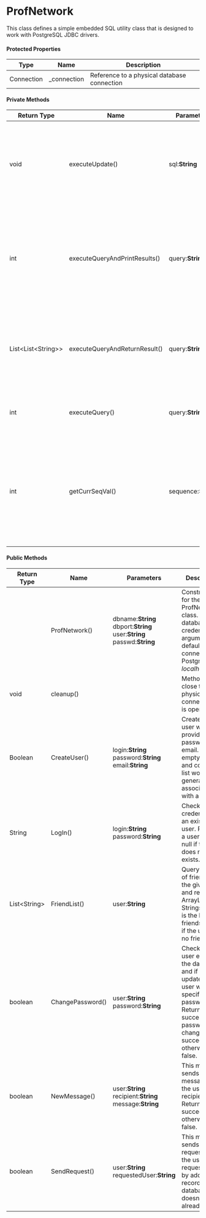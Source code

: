 # ProfNetwork

This class defines a simple embedded SQL utility class that is designed to work with PostgreSQL JDBC drivers.

#### Protected Properties

| Type       | Name        | Description                                 |
| ---------- | ----------- | ------------------------------------------- |
| Connection | _connection | Reference to a physical database connection |



#### Private Methods

| Return Type          | Name                          | Parameters          | Description                                                  |
| -------------------- | ----------------------------- | ------------------- | ------------------------------------------------------------ |
| void                 | executeUpdate()               | sql:**String**      | Method to execute a SQL statement. Update SQL instructions includes `CREATE`, `UPDATE`, `INSERT`, `DELETE`,  and`DROP`. |
| int                  | executeQueryAndPrintResults() | query:**String**    | Method to execute an input query SQL instruction (i.e. `SELECT`). This method issues the query to the DBMS and ouputs the results to standard out. |
| List\<List\<String>> | executeQueryAndReturnResult() | query:**String**    | Same as above, but this method returns the results as a list of records. Each record in turn is a list of attribute values. |
| int                  | executeQuery()                | query:**String**    | Same as above, except this query returns the number of results. |
| int                  | getCurrSeqVal()               | sequence:**String** | Method to fetch the last value from a sequence. This method issues the query to the DBMS and returns the current value of sequence used for autogenerated keys. |



#### Public Methods


| Return Type   | Name             | Parameters                                                   | Description                                                  |
| ------------- | ---------------- | ------------------------------------------------------------ | ------------------------------------------------------------ |
|               | ProfNetwork()    | dbname:**String**<br />dbport:**String**<br />user:**String**<br />passwd:**String** | Constructor for the ProfNetwork class. Takes in database credentials as arguments. By default, it connects to Postgres via *localhost*. |
| void          | cleanup()        |                                                              | Method to close the physical connection if it is open.       |
| Boolean       | CreateUser()     | login:**String**<br />password:**String**<br />email:**String** | Creates a nee user with provided login, password and email. An empty block and contact list would be generated and associated with a user. |
| String        | LogIn()          | login:**String**<br />password:**String**<br />              | Check login credentials for an existing user. Returns a user login or null if the user does not exists. |
| List\<String> | FriendList()     | user:**String**                                              | Query the list of friends for the given user and return an ArrayList of Strings which is the list of friends, or null if the user has no friends. |
| boolean       | ChangePassword() | user:**String**<br />password:**String**                     | Checks if the user exists in the database, and if so, updates the user with the specified password. Returns success if the password change succeeds, otherwise false. |
| boolean       | NewMessage()     | user:**String**<br />recipient:**String**<br />message:**String** | This method sends a message from the user to the recipient. Returns true if succeeded, otherwise false. |
| boolean       | SendRequest()    | user:**String**<br />requestedUser:**String**                | This method sends a friend request from the user to the requestedUser by adding a record to the database if it doesn't already exist. |

